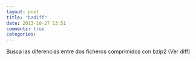 ```yaml
---
layout: post
title: "bzdiff"
date: 2013-10-27 13:51
comments: true
categories: 
---
```

Busca las diferencias entre dos ficheros comprimidos con bzip2 (Ver diff)

